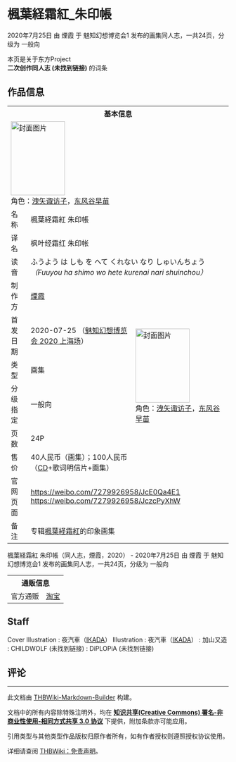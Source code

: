 # 楓葉経霜紅_朱印帳

<!-- source html: G:\repos\THBWiki-Markdown-Builder\THBWikiMarkdown\Temp\main\5\5c\ns0%3A%E6%A5%93%E8%91%89%E7%B5%8C%E9%9C%9C%E7%B4%85_%E6%9C%B1%E5%8D%B0%E5%B8%B3.html -->

2020年7月25日 由 煙霞 于 魅知幻想博览会1 发布的画集同人志，一共24页，分级为 一般向

本页是关于东方Project  
 **二次创作同人志 (未找到链接)** 的词条

## 作品信息

<table><tbody><tr><th colspan="3">基本信息</th></tr><tr><td class="cover-artwork-mobile" colspan="2"><a href="./文件-楓葉経霜紅_朱印帳封面.png.md" class="image" title="封面图片"><img alt="封面图片" src="https://upload.thwiki.cc/thumb/e/e3/%E6%A5%93%E8%91%89%E7%B5%8C%E9%9C%9C%E7%B4%85_%E6%9C%B1%E5%8D%B0%E5%B8%B3%E5%B0%81%E9%9D%A2.png/123px-%E6%A5%93%E8%91%89%E7%B5%8C%E9%9C%9C%E7%B4%85_%E6%9C%B1%E5%8D%B0%E5%B8%B3%E5%B0%81%E9%9D%A2.png" decoding="async" loading="lazy" width="123" height="168" srcset="https://upload.thwiki.cc/thumb/e/e3/%E6%A5%93%E8%91%89%E7%B5%8C%E9%9C%9C%E7%B4%85_%E6%9C%B1%E5%8D%B0%E5%B8%B3%E5%B0%81%E9%9D%A2.png/185px-%E6%A5%93%E8%91%89%E7%B5%8C%E9%9C%9C%E7%B4%85_%E6%9C%B1%E5%8D%B0%E5%B8%B3%E5%B0%81%E9%9D%A2.png 1.5x, https://upload.thwiki.cc/thumb/e/e3/%E6%A5%93%E8%91%89%E7%B5%8C%E9%9C%9C%E7%B4%85_%E6%9C%B1%E5%8D%B0%E5%B8%B3%E5%B0%81%E9%9D%A2.png/247px-%E6%A5%93%E8%91%89%E7%B5%8C%E9%9C%9C%E7%B4%85_%E6%9C%B1%E5%8D%B0%E5%B8%B3%E5%B0%81%E9%9D%A2.png 2x" data-file-width="663" data-file-height="901"></a><div class="cover-char">角色：<a href="./洩矢诹访子.md" title="洩矢诹访子">洩矢诹访子</a>，<a href="./东风谷早苗.md" title="东风谷早苗">东风谷早苗</a></div></td>
</tr><tr><td class="label">名称</td><td colspan="2"> 楓葉経霜紅 朱印帳 </td></tr><tr><td class="label">译名</td><td colspan="2"> 枫叶经霜红 朱印帐 </td></tr><tr><td class="label">读音</td><td colspan="2"> ふうよう は しも を へて くれない なり しゅいんちょう <i>（Fuuyou ha shimo wo hete kurenai nari shuinchou）</i> </td></tr><tr><td class="label">制作方</td><td><a href="./煙霞.md" title="煙霞">煙霞</a></td><td class="cover-artwork" rowspan="6" style="min-width:168px;"><a href="./文件-楓葉経霜紅_朱印帳封面.png.md" class="image" title="封面图片"><img alt="封面图片" src="https://upload.thwiki.cc/thumb/e/e3/%E6%A5%93%E8%91%89%E7%B5%8C%E9%9C%9C%E7%B4%85_%E6%9C%B1%E5%8D%B0%E5%B8%B3%E5%B0%81%E9%9D%A2.png/123px-%E6%A5%93%E8%91%89%E7%B5%8C%E9%9C%9C%E7%B4%85_%E6%9C%B1%E5%8D%B0%E5%B8%B3%E5%B0%81%E9%9D%A2.png" decoding="async" loading="lazy" width="123" height="168" srcset="https://upload.thwiki.cc/thumb/e/e3/%E6%A5%93%E8%91%89%E7%B5%8C%E9%9C%9C%E7%B4%85_%E6%9C%B1%E5%8D%B0%E5%B8%B3%E5%B0%81%E9%9D%A2.png/185px-%E6%A5%93%E8%91%89%E7%B5%8C%E9%9C%9C%E7%B4%85_%E6%9C%B1%E5%8D%B0%E5%B8%B3%E5%B0%81%E9%9D%A2.png 1.5x, https://upload.thwiki.cc/thumb/e/e3/%E6%A5%93%E8%91%89%E7%B5%8C%E9%9C%9C%E7%B4%85_%E6%9C%B1%E5%8D%B0%E5%B8%B3%E5%B0%81%E9%9D%A2.png/247px-%E6%A5%93%E8%91%89%E7%B5%8C%E9%9C%9C%E7%B4%85_%E6%9C%B1%E5%8D%B0%E5%B8%B3%E5%B0%81%E9%9D%A2.png 2x" data-file-width="663" data-file-height="901"></a><div class="cover-char">角色：<a href="./洩矢诹访子.md" title="洩矢诹访子">洩矢诹访子</a>，<a href="./东风谷早苗.md" title="东风谷早苗">东风谷早苗</a></div></td>
</tr><tr><td class="label">首发日期</td><td>2020-07-25&#160;（<a href="/展会作品列表?e=%E9%AD%85%E7%9F%A5%E5%B9%BB%E6%83%B3%E5%8D%9A%E8%A7%88%E4%BC%9A%231">魅知幻想博览会 2020 上海场</a>）</td></tr><tr><td class="label">类型</td><td>画集</td></tr><tr><td class="label">分级指定</td><td>一般向</td></tr><tr><td class="label">页数</td><td>24P</td></tr><tr><td class="label">售价</td><td>40人民币（画集）；100人民币（<a href="./楓葉経霜紅.md" title="楓葉経霜紅">CD</a>+歌词明信片+画集）</td></tr>
<tr><td class="label">官网页面</td><td colspan="2"><a rel="nofollow" class="external free" href="https://weibo.com/7279926958/JcE0Qa4E1">https://weibo.com/7279926958/JcE0Qa4E1</a><br><a rel="nofollow" class="external free" href="https://weibo.com/7279926958/JczcPyXhW">https://weibo.com/7279926958/JczcPyXhW</a></td></tr><tr><td class="label">备注</td><td colspan="2">专辑<a href="./楓葉経霜紅.md" title="楓葉経霜紅">楓葉経霜紅</a>的印象画集</td></tr></tbody></table>

楓葉経霜紅 朱印帳（同人志，煙霞，2020） - 2020年7月25日 由 煙霞 于 魅知幻想博览会1 发布的画集同人志，一共24页，分级为 一般向

<table><tbody><tr><th colspan="3">通贩信息</th></tr><tr><td class="label">官方通贩</td><td colspan="2"><a rel="nofollow" class="external text" href="https://item.taobao.com/item.htm?spm=2013.1.w4023-21970088111.10.623a5bb6BWHGM6&amp;id=623361856977">淘宝</a></td></tr></tbody></table>



## Staff
Cover Illustration
: 夜汽車（[IKADA](http://yogisya.art/)）
Illustration
: 夜汽車（[IKADA](http://yogisya.art/)）
: 加山又造
: CHILDWOLF (未找到链接)
: DiPLOPiA (未找到链接)


## 评论




---

此文档由 [THBWiki-Markdown-Builder](https://github.com/Delsin-Yu/THBWiki-Markdown-Builder) 构建。

文档中的所有内容除特殊注明外，均在 [**知识共享(Creative Commons) 署名-非商业性使用-相同方式共享 3.0 协议**](https://creativecommons.org/licenses/by-sa/3.0/deed.zh-hans) 下提供，附加条款亦可能应用。

引用类型与其他类型作品版权归原作者所有，如有作者授权则遵照授权协议使用。

详细请查阅 [THBWiki：免责声明](https://thbwiki.cc/THBWiki:%E5%85%8D%E8%B4%A3%E5%A3%B0%E6%98%8E)。

